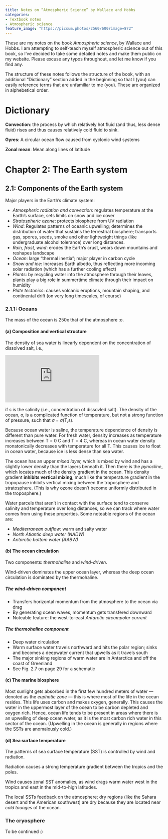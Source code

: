 ```yaml
---
title: Notes on “Atmospheric Science” by Wallace and Hobbs
categories:
- Textbook notes
- Atmospheric science
feature_image: "https://picsum.photos/2560/600?image=872"
---
```


These are my notes on the book *Atmospheric science*, by Wallace and Hobbs. I am attempting to self-teach myself atmospheric science out of this book, so I’ve decided to take some detailed notes and make them public on my website. Please excuse any typos throughout, and let me know if you find any. 

The structure of these notes follows the structure of the book, with an additional “Dictionary” section added in the beginning so that I (you) can easily reference terms that are unfamiliar to me (you). These are organized in alphebetical order. 

# Dictionary 

**Convection**: the process by which relatively hot fluid (and thus, less dense fluid) rises and thus causes relatively cold fluid to sink.

**Gyres**: A circular ocean flow caused from cyclonic wind systems 

**Zonal mean**: Mean along lines of latitude 

# Chapter 2: The Earth system

## 2.1: Components of the Earth system

Major players in the Earth’s climate system: 
- *Atmospheric radiation and convection*: regulates temperature at the Earth’s surface, sets limits on snow and ice cover 
- *Stratospheric ozone*: protects biosphere from UV radiation
- *Wind*: Regulates patterns of oceanic upwelling; determines the distribution of water that sustains the terrestrial biosphere; transports gas, spores, seeds, smoke and other lightweight things (like undergraduate alcohol tolerance) over long distances.
- *Rain, frost, wind*: erodes the Earth’s crust, wears down mountains and reshapes landscape 
- *Ocean*: large “thermal inertia”; major player in carbon cycle
- *Snow and ice*: Increases Earth albedo, thus reflecting more incoming solar radiation (which has a further cooling effect) 
- *Plants*: by recycling water into the atmosphere through their leaves, plants play a big role in summertime climate through their impact on humidity
- *Plate tectonics*: causes volcanic eruptions, mountain shaping, and continental drift (on very long timescales, of course)

### 2.1.1: Oceans 

The mass of the ocean is 250x that of the atmosphere :o.

#### (a) Composition and vertical structure

The density of sea water is linearly dependent on the concentration of dissolved salt, i.e., 

![\Large \rho_{ocean} \sim s,](https://latex.codecogs.com/svg.latex?x%3D%5Cfrac%7B-b%5Cpm%5Csqrt%7Bb%5E2-4ac%7D%7D%7B2a%7D)

if *s* is the salinity (i.e., concentration of dissovled salt). The density of the ocean, &sigma;, is a complicated function of temperature, but not a strong function of pressure, such that &sigma; = &sigma;(T,s). 

Because ocean water is saline, the temperature dependence of density is different than pure water. For fresh water, density increases as temperature increases between T = 0 C and T = 4 C, whereas in ocean water density monatonically decreases with temperature for all T. This causes ice to float in ocean water, because ice is less dense than sea water.

The ocean has an upper *mixed layer,* which is mixed by wind and has a slightly lower density than the layers beneath it. Then there is the *pynocline*, which locates much of the density gradient in the ocean. This density gradient **inhibits vertical mixing**, much like the temperature gradient in the tropopause inhibits vertical mixing between the troposphere and stratosphere. (This is why ozone doesn’t become uniformly distributed in the troposphere.)

Water parcels that aren’t in contact with the surface tend to conserve salinity and temperature over long distances, so we can track where water comes from using these properties. Some noteable regions of the ocean are:
- *Mediterranean outflow*: warm and salty water 
- *North Atlantic deep water (NADW)*
- *Antarctic bottom water (AABW)*

#### (b) The ocean circulation

Two components: *thermohaline* and *wind-driven*. 

Wind-driven dominates the upper ocean layer, whereas the deep ocean circulation is dominated by the thermohaline.

##### The wind-driven component 
- Transfers horizontal momentum from the atmosphere to the ocean via drag 
- By generating ocean waves, momentum gets transfered downward 
- Noteable feature: the west-to-east *Antarctic circumpolar current*

##### The thermohaline component
- Deep water circulation
- Warm surface water travels northward and hits the polar region; sinks and becomes a deepwater current  that upwells as it travels south
- The major sinking regions of warm water are in Antarctica and off the coast of Greenland 
- See Fig. 2.7 on page 29 for a schematic 

#### (c) The marine biosphere
Most sunlight gets absorbed in the first few hundred meters of water — denoted as the *euphotic zone* — this is where most of the life in the ocean resides. This life uses carbon and makes oxygen, generally. This causes the water in the uppermost layer of the ocean to be carbon depleted and oxygen rich. Hence, ocean life tends to be present in areas where there is an upwelling of deep ocean water, as it is the most carbon rich water in this sector of the ocean. (Upwelling in the ocean is generally in regions where the SSTs are anomalously cold.)

#### (d) Sea surface temperature 
The patterns of sea surface temperature (SST) is controlled by wind and radiation. 

Radiation causes a strong temperature gradient between the tropics and the poles. 

Wind causes zonal SST anomalies, as wind drags warm water west in the tropics and east in the mid-to-high latitudes. 

The local SSTs feedback on the atmosphere; dry regions (like the Sahara desert and the American southwest) are dry because they are located near *cold tounges* of the ocean. 

### The cryosphere 

To be continued :) 